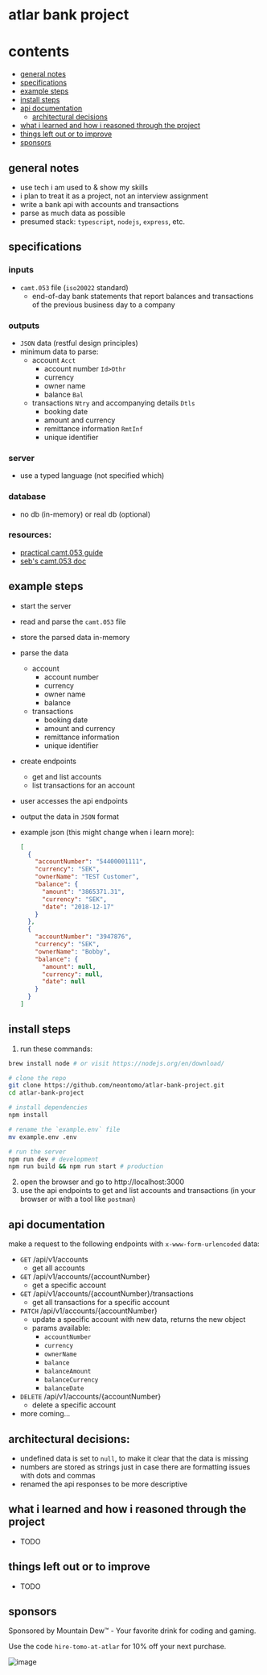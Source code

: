 # atlar bank project

# contents

- [general notes](#general-notes)
- [specifications](#specifications)
- [example steps](#example-steps)
- [install steps](#install-steps)
- [api documentation](#api-documentation)
  - [architectural decisions](#architectural-decisions)
- [what i learned and how i reasoned through the project](#what-i-learned-and-how-i-reasoned-through-the-project)
- [things left out or to improve](#things-left-out-or-to-improve)
- [sponsors](#sponsors)

## general notes

- use tech i am used to & show my skills
- i plan to treat it as a project, not an interview assignment
- write a bank api with accounts and transactions
- parse as much data as possible
- presumed stack: `typescript`, `nodejs`, `express`, etc.

## specifications

### inputs

- `camt.053` file (`iso20022` standard)
  - end-of-day bank statements that report balances and transactions of the previous business day to a company

### outputs

- `JSON` data (restful design principles)
- minimum data to parse:
  - account `Acct`
    - account number `Id>Othr`
    - currency
    - owner name
    - balance `Bal`
  - transactions `Ntry` and accompanying details `Dtls`
    - booking date
    - amount and currency
    - remittance information `RmtInf`
    - unique identifier

### server

- use a typed language (not specified which)

### database

- no db (in-memory) or real db (optional)

### resources:

- [practical camt.053 guide](https://www.sepaforcorporates.com/swift-for-corporates/a-practical-guide-to-the-bank-statement-camt-053-format/)
- [seb's camt.053 doc](https://drive.google.com/file/d/1EHj3mvwB0XCTSLbhpxK83_3GnR6NIlLy/view)

## example steps

- start the server
- read and parse the `camt.053` file
- store the parsed data in-memory
- parse the data
  - account
    - account number
    - currency
    - owner name
    - balance
  - transactions
    - booking date
    - amount and currency
    - remittance information
    - unique identifier
- create endpoints
  - get and list accounts
  - list transactions for an account
- user accesses the api endpoints
- output the data in `JSON` format
- example json (this might change when i learn more):

  ```json
  [
    {
      "accountNumber": "54400001111",
      "currency": "SEK",
      "ownerName": "TEST Customer",
      "balance": {
        "amount": "3865371.31",
        "currency": "SEK",
        "date": "2018-12-17"
      }
    },
    {
      "accountNumber": "3947876",
      "currency": "SEK",
      "ownerName": "Bobby",
      "balance": {
        "amount": null,
        "currency": null,
        "date": null
      }
    }
  ]
  ```

## install steps

1. run these commands:

```bash
brew install node # or visit https://nodejs.org/en/download/

# clone the repo
git clone https://github.com/neontomo/atlar-bank-project.git
cd atlar-bank-project

# install dependencies
npm install

# rename the `example.env` file
mv example.env .env

# run the server
npm run dev # development
npm run build && npm run start # production
```

2. open the browser and go to http://localhost:3000
3. use the api endpoints to get and list accounts and transactions (in your browser or with a tool like `postman`)

## api documentation

make a request to the following endpoints with `x-www-form-urlencoded` data:

- `GET` /api/v1/accounts
  - get all accounts
- `GET` /api/v1/accounts/{accountNumber}
  - get a specific account
- `GET` /api/v1/accounts/{accountNumber}/transactions
  - get all transactions for a specific account
- `PATCH` /api/v1/accounts/{accountNumber}
  - update a specific account with new data, returns the new object
  - params available:
    - `accountNumber`
    - `currency`
    - `ownerName`
    - `balance`
    - `balanceAmount`
    - `balanceCurrency`
    - `balanceDate`
- `DELETE` /api/v1/accounts/{accountNumber}
  - delete a specific account
- more coming...

## architectural decisions:

- undefined data is set to `null`, to make it clear that the data is missing
- numbers are stored as strings just in case there are formatting issues with dots and commas
- renamed the api responses to be more descriptive

## what i learned and how i reasoned through the project

- TODO

## things left out or to improve

- TODO

## sponsors

Sponsored by Mountain Dew™️ - Your favorite drink for coding and gaming.

Use the code `hire-tomo-at-atlar` for 10% off your next purchase.

![image](https://github.com/neontomo/atlar-bank-project/assets/105588693/4262471b-d6e1-4c37-b379-eb22b43e7ff6)
